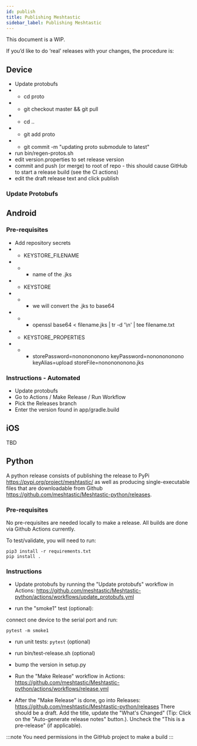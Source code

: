 ```yaml
---
id: publish
title: Publishing Meshtastic
sidebar_label: Publishing Meshtastic
---
```


This document is a WIP.

If you’d like to do ‘real’ releases with your changes, the procedure is:

## Device

* Update protobufs
* * cd proto
* * git checkout master && git pull
* * cd ..
* * git add proto
* * git commit -m "updating proto submodule to latest"
* run bin/regen-protos.sh
* edit version.properties to set release version
* commit and push (or merge) to root of repo - this should cause GitHub to start a release build (see the CI actions)
* edit the draft release text and click publish

### Update Protobufs


## Android

### Pre-requisites

* Add repository secrets
* * KEYSTORE_FILENAME
* * * name of the .jks
* * KEYSTORE
* * * we will convert the .jks to base64
* * * openssl base64 < filename.jks | tr -d '\n' | tee filename.txt
* * KEYSTORE_PROPERTIES
* * * storePassword=nononononono
keyPassword=nononononono
keyAlias=upload
storeFile=nononononono.jks


### Instructions - Automated

* Update protobufs
* Go to Actions / Make Release / Run Workflow
* Pick the Releases branch
* Enter the version found in app/gradle.build
 
## iOS

TBD

## Python

A python release consists of publishing the release to PyPi https://pypi.org/project/meshtastic/ as well as producing single-executable files that are downloadable from Github https://github.com/meshtastic/Meshtastic-python/releases.

### Pre-requisites

No pre-requisites are needed locally to make a release. All builds are done via Github Actions currently.

To test/validate, you will need to run:

```
pip3 install -r requirements.txt
pip install .
```


### Instructions

* Update protobufs by running the "Update protobufs" workflow in Actions: https://github.com/meshtastic/Meshtastic-python/actions/workflows/update_protobufs.yml

* run the "smoke1" test (optional):

connect one device to the serial port and run:

```
pytest -m smoke1
```

* run unit tests: `pytest` (optional)

* run bin/test-release.sh (optional)

* bump the version in setup.py

* Run the "Make Release" workflow in Actions: https://github.com/meshtastic/Meshtastic-python/actions/workflows/release.yml

* After the "Make Release" is done, go into Releases: https://github.com/meshtastic/Meshtastic-python/releases There should be a draft. Add the title, update the "What's Changed" (Tip: Click on the "Auto-generate release notes" button.). Uncheck the "This is a pre-release" (if applicable).

:::note
You need permissions in the GitHub project to make a build
:::
